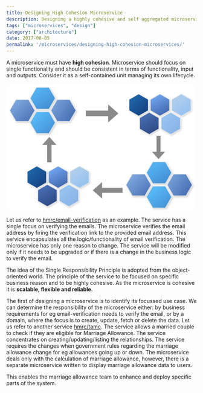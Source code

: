 ```yaml
---
title: Designing High Cohesion Microservice
description: Designing a highly cohesive and self aggregated microservice. Designing a highly cohesive microservices. The article discussed couple of examples of live and well-defined self aggregated microservices
tags: ["microservices", "design"]
category: ["architecture"]
date: 2017-08-05
permalink: '/microservices/designing-high-cohesion-microservices/'
---
```


A microservice must have __high cohesion__. Microservice should focus on single functionality and should be consistent in terms of functionality, input and outputs. Consider it as a self-contained unit managing its own lifecycle.

![Designing High Cohesive Microservice](https://raw.githubusercontent.com/Gaur4vGaur/traveller/master/images/microservices/2017-08-05-designing-high-cohesion-microservices.png)

Let us refer to <a href="https://github.com/hmrc/email-verification" target="_blank">hmrc/email-verification</a> as an example. The service has a single focus on verifying the emails. The microservice verifies the email address by firing the verification link to the provided email address. This service encapsulates all the logic/functionality of email verification. The microservice has only one reason to change. The service will be modified only if it needs to be upgraded or if there is a change in the business logic to verify the email.

The idea of the Single Responsibility Principle is adopted from the object-oriented world. The principle of the service to be focused on specific business reason and to be highly cohesive. As the microservice is cohesive it is __scalable, flexible and reliable__.

The first of designing a microservice is to identify its focussed use case. We can determine the responsibility of the microservice either: by business requirements for eg email-verification needs to verify the email, or by a domain, where the focus is to create, update, fetch or delete the data.
Let us refer to another service <a href="https://github.com/hmrc/tamc" target="_blank">hmrc/tamc</a>. The service allows a married couple to check if they are eligible for Marriage Allowance. The service concentrates on creating/updating/listing the relationships. The service requires the changes when government rules regarding the marriage allowance change for eg allowances going up or down. The microservice deals only with the calculation of marriage allowance, however, there is a separate microservice written to display marriage allowance data to users.

This enables the marriage allowance team to enhance and deploy specific parts of the system.
